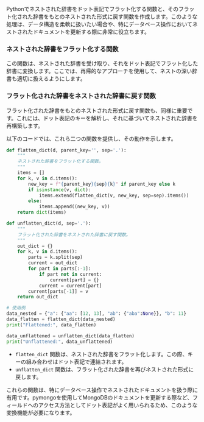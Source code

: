 Pythonでネストされた辞書をドット表記でフラット化する関数と、そのフラット化された辞書をもとのネストされた形式に戻す関数を作成します。このような処理は、データ構造を柔軟に扱いたい場合や、特にデータベース操作においてネストされたドキュメントを更新する際に非常に役立ちます。

### ネストされた辞書をフラット化する関数

この関数は、ネストされた辞書を受け取り、それをドット表記でフラット化した辞書に変換します。ここでは、再帰的なアプローチを使用して、ネストの深い辞書も適切に扱えるようにします。

### フラット化された辞書をネストされた辞書に戻す関数

フラット化された辞書をもとのネストされた形式に戻す関数も、同様に重要です。これには、ドット表記のキーを解析し、それに基づいてネストされた辞書を再構築します。

以下のコードでは、これら二つの関数を提供し、その動作を示します。

```python
def flatten_dict(d, parent_key='', sep='.'):
    """
    ネストされた辞書をフラット化する関数。
    """
    items = []
    for k, v in d.items():
        new_key = f"{parent_key}{sep}{k}" if parent_key else k
        if isinstance(v, dict):
            items.extend(flatten_dict(v, new_key, sep=sep).items())
        else:
            items.append((new_key, v))
    return dict(items)

def unflatten_dict(d, sep='.'):
    """
    フラット化された辞書をネストされた辞書に戻す関数。
    """
    out_dict = {}
    for k, v in d.items():
        parts = k.split(sep)
        current = out_dict
        for part in parts[:-1]:
            if part not in current:
                current[part] = {}
            current = current[part]
        current[parts[-1]] = v
    return out_dict

# 使用例
data_nested = {"a": {"aa": [12, 13], "ab": {"aba":None}}, "b": 11}
data_flatten = flatten_dict(data_nested)
print("Flattened:", data_flatten)

data_unflattened = unflatten_dict(data_flatten)
print("Unflattened:", data_unflattened)
```

- `flatten_dict` 関数は、ネストされた辞書をフラット化します。この際、キーの組み合わせはドット表記で連結されます。
- `unflatten_dict` 関数は、フラット化された辞書を再びネストされた形式に戻します。

これらの関数は、特にデータベース操作でネストされたドキュメントを扱う際に有用です。pymongoを使用してMongoDBのドキュメントを更新する際など、フィールドへのアクセス方法としてドット表記がよく用いられるため、このような変換機能が必要になります。